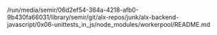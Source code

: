 /run/media/semir/06d2ef54-364a-4218-afb0-9b430fa66031/library/semir/git/alx-repos/junk/alx-backend-javascript/0x06-unittests_in_js/node_modules/workerpool/README.md